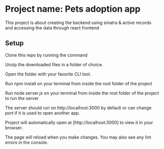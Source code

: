 # Project name: Pets adoption app
This project is about creating the backend using sinatra & active records and accessing the data through react frontend

## Setup
Clone this repo by running the command

Unzip the downloaded files in a folder of choice.

Open the folder with your favorite CLI tool.

Run npm install on your terminal from inside the root folder of the project

Run node server.js on your terminal from inside the root folder of the project to run the server

The server should run on http://localhost:3000 by default or can change port if it is used to open another app.

Project will  automatically open at 
[http://localhost:3000] to view it in your browser.

The page will reload when you make changes.
You may also see any lint errors in the console.
